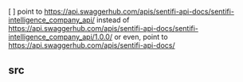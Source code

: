 
[ ] point to
    https://api.swaggerhub.com/apis/sentifi-api-docs/sentifi-intelligence_company_api/
    instead of
    https://api.swaggerhub.com/apis/sentifi-api-docs/sentifi-intelligence_company_api/1.0.0/
    or even, point to
    https://api.swaggerhub.com/apis/sentifi-api-docs/

## src

